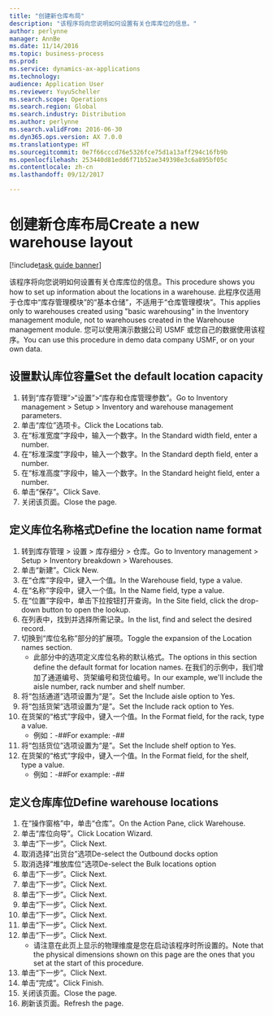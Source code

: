 ```yaml
---
title: "创建新仓库布局"
description: "该程序将向您说明如何设置有关仓库库位的信息。"
author: perlynne
manager: AnnBe
ms.date: 11/14/2016
ms.topic: business-process
ms.prod: 
ms.service: dynamics-ax-applications
ms.technology: 
audience: Application User
ms.reviewer: YuyuScheller
ms.search.scope: Operations
ms.search.region: Global
ms.search.industry: Distribution
ms.author: perlynne
ms.search.validFrom: 2016-06-30
ms.dyn365.ops.version: AX 7.0.0
ms.translationtype: HT
ms.sourcegitcommit: 0e7f66cccd76e5326fce75d1a13aff294c16fb9b
ms.openlocfilehash: 253440d81edd6f71b52ae349398e3c6a895bf05c
ms.contentlocale: zh-cn
ms.lasthandoff: 09/12/2017

---
```

# <a name="create-a-new-warehouse-layout"></a><span data-ttu-id="4258e-103">创建新仓库布局</span><span class="sxs-lookup"><span data-stu-id="4258e-103">Create a new warehouse layout</span></span>

[!include[task guide banner](../../includes/task-guide-banner.md)]

<span data-ttu-id="4258e-104">该程序将向您说明如何设置有关仓库库位的信息。</span><span class="sxs-lookup"><span data-stu-id="4258e-104">This procedure shows you how to set up information about the locations in a warehouse.</span></span> <span data-ttu-id="4258e-105">此程序仅适用于仓库中“库存管理模块”的“基本仓储”，不适用于“仓库管理模块”。</span><span class="sxs-lookup"><span data-stu-id="4258e-105">This applies only to warehouses created using "basic warehousing" in the Inventory management module, not to warehouses created in the Warehouse management module.</span></span> <span data-ttu-id="4258e-106">您可以使用演示数据公司 USMF 或您自己的数据使用该程序。</span><span class="sxs-lookup"><span data-stu-id="4258e-106">You can use this procedure in demo data company USMF, or on your own data.</span></span>


## <a name="set-the-default-location-capacity"></a><span data-ttu-id="4258e-107">设置默认库位容量</span><span class="sxs-lookup"><span data-stu-id="4258e-107">Set the default location capacity</span></span>
1. <span data-ttu-id="4258e-108">转到“库存管理”>“设置”>“库存和仓库管理参数”。</span><span class="sxs-lookup"><span data-stu-id="4258e-108">Go to Inventory management > Setup > Inventory and warehouse management parameters.</span></span>
2. <span data-ttu-id="4258e-109">单击“库位”选项卡。</span><span class="sxs-lookup"><span data-stu-id="4258e-109">Click the Locations tab.</span></span>
3. <span data-ttu-id="4258e-110">在“标准宽度”字段中，输入一个数字。</span><span class="sxs-lookup"><span data-stu-id="4258e-110">In the Standard width field, enter a number.</span></span>
4. <span data-ttu-id="4258e-111">在“标准深度”字段中，输入一个数字。</span><span class="sxs-lookup"><span data-stu-id="4258e-111">In the Standard depth field, enter a number.</span></span>
5. <span data-ttu-id="4258e-112">在“标准高度”字段中，输入一个数字。</span><span class="sxs-lookup"><span data-stu-id="4258e-112">In the Standard height field, enter a number.</span></span>
6. <span data-ttu-id="4258e-113">单击“保存”。</span><span class="sxs-lookup"><span data-stu-id="4258e-113">Click Save.</span></span>
7. <span data-ttu-id="4258e-114">关闭该页面。</span><span class="sxs-lookup"><span data-stu-id="4258e-114">Close the page.</span></span>

## <a name="define-the-location-name-format"></a><span data-ttu-id="4258e-115">定义库位名称格式</span><span class="sxs-lookup"><span data-stu-id="4258e-115">Define the location name format</span></span>
1. <span data-ttu-id="4258e-116">转到库存管理 > 设置 > 库存细分 > 仓库。</span><span class="sxs-lookup"><span data-stu-id="4258e-116">Go to Inventory management > Setup > Inventory breakdown > Warehouses.</span></span>
2. <span data-ttu-id="4258e-117">单击“新建”。</span><span class="sxs-lookup"><span data-stu-id="4258e-117">Click New.</span></span>
3. <span data-ttu-id="4258e-118">在“仓库”字段中，键入一个值。</span><span class="sxs-lookup"><span data-stu-id="4258e-118">In the Warehouse field, type a value.</span></span>
4. <span data-ttu-id="4258e-119">在“名称”字段中，键入一个值。</span><span class="sxs-lookup"><span data-stu-id="4258e-119">In the Name field, type a value.</span></span>
5. <span data-ttu-id="4258e-120">在“位置”字段中，单击下拉按钮打开查询。</span><span class="sxs-lookup"><span data-stu-id="4258e-120">In the Site field, click the drop-down button to open the lookup.</span></span>
6. <span data-ttu-id="4258e-121">在列表中，找到并选择所需记录。</span><span class="sxs-lookup"><span data-stu-id="4258e-121">In the list, find and select the desired record.</span></span>
7. <span data-ttu-id="4258e-122">切换到“库位名称”部分的扩展项。</span><span class="sxs-lookup"><span data-stu-id="4258e-122">Toggle the expansion of the Location names section.</span></span>
    * <span data-ttu-id="4258e-123">此部分中的选项定义库位名称的默认格式。</span><span class="sxs-lookup"><span data-stu-id="4258e-123">The options in this section define the default format for location names.</span></span> <span data-ttu-id="4258e-124">在我们的示例中，我们增加了通道编号、货架编号和货位编号。</span><span class="sxs-lookup"><span data-stu-id="4258e-124">In our example, we'll include the aisle number, rack number and shelf number.</span></span>  
8. <span data-ttu-id="4258e-125">将“包括通道”选项设置为“是”。</span><span class="sxs-lookup"><span data-stu-id="4258e-125">Set the Include aisle option to Yes.</span></span>
9. <span data-ttu-id="4258e-126">将“包括货架”选项设置为“是”。</span><span class="sxs-lookup"><span data-stu-id="4258e-126">Set the Include rack option to Yes.</span></span>
10. <span data-ttu-id="4258e-127">在货架的“格式”字段中，键入一个值。</span><span class="sxs-lookup"><span data-stu-id="4258e-127">In the Format field, for the rack, type a value.</span></span>
    * <span data-ttu-id="4258e-128">例如：-##</span><span class="sxs-lookup"><span data-stu-id="4258e-128">For example: -##</span></span>  
11. <span data-ttu-id="4258e-129">将“包括货位”选项设置为“是”。</span><span class="sxs-lookup"><span data-stu-id="4258e-129">Set the Include shelf option to Yes.</span></span>
12. <span data-ttu-id="4258e-130">在货架的“格式”字段中，键入一个值。</span><span class="sxs-lookup"><span data-stu-id="4258e-130">In the Format field, for the shelf, type a value.</span></span>
    * <span data-ttu-id="4258e-131">例如：-##</span><span class="sxs-lookup"><span data-stu-id="4258e-131">For example: -##</span></span>  

## <a name="define-warehouse-locations"></a><span data-ttu-id="4258e-132">定义仓库库位</span><span class="sxs-lookup"><span data-stu-id="4258e-132">Define warehouse locations</span></span>
1. <span data-ttu-id="4258e-133">在“操作窗格”中，单击“仓库”。</span><span class="sxs-lookup"><span data-stu-id="4258e-133">On the Action Pane, click Warehouse.</span></span>
2. <span data-ttu-id="4258e-134">单击“库位向导”。</span><span class="sxs-lookup"><span data-stu-id="4258e-134">Click Location Wizard.</span></span>
3. <span data-ttu-id="4258e-135">单击“下一步”。</span><span class="sxs-lookup"><span data-stu-id="4258e-135">Click Next.</span></span>
4. <span data-ttu-id="4258e-136">取消选择“出货台”选项</span><span class="sxs-lookup"><span data-stu-id="4258e-136">De-select the Outbound docks option</span></span>
5. <span data-ttu-id="4258e-137">取消选择“堆放库位”选项</span><span class="sxs-lookup"><span data-stu-id="4258e-137">De-select the Bulk locations option</span></span>
6. <span data-ttu-id="4258e-138">单击“下一步”。</span><span class="sxs-lookup"><span data-stu-id="4258e-138">Click Next.</span></span>
7. <span data-ttu-id="4258e-139">单击“下一步”。</span><span class="sxs-lookup"><span data-stu-id="4258e-139">Click Next.</span></span>
8. <span data-ttu-id="4258e-140">单击“下一步”。</span><span class="sxs-lookup"><span data-stu-id="4258e-140">Click Next.</span></span>
9. <span data-ttu-id="4258e-141">单击“下一步”。</span><span class="sxs-lookup"><span data-stu-id="4258e-141">Click Next.</span></span>
10. <span data-ttu-id="4258e-142">单击“下一步”。</span><span class="sxs-lookup"><span data-stu-id="4258e-142">Click Next.</span></span>
11. <span data-ttu-id="4258e-143">单击“下一步”。</span><span class="sxs-lookup"><span data-stu-id="4258e-143">Click Next.</span></span>
12. <span data-ttu-id="4258e-144">单击“下一步”。</span><span class="sxs-lookup"><span data-stu-id="4258e-144">Click Next.</span></span>
    * <span data-ttu-id="4258e-145">请注意在此页上显示的物理维度是您在启动该程序时所设置的。</span><span class="sxs-lookup"><span data-stu-id="4258e-145">Note that the physical dimensions shown on this page are the ones that you set at the start of this procedure.</span></span>  
13. <span data-ttu-id="4258e-146">单击“下一步”。</span><span class="sxs-lookup"><span data-stu-id="4258e-146">Click Next.</span></span>
14. <span data-ttu-id="4258e-147">单击“完成”。</span><span class="sxs-lookup"><span data-stu-id="4258e-147">Click Finish.</span></span>
15. <span data-ttu-id="4258e-148">关闭该页面。</span><span class="sxs-lookup"><span data-stu-id="4258e-148">Close the page.</span></span>
16. <span data-ttu-id="4258e-149">刷新该页面。</span><span class="sxs-lookup"><span data-stu-id="4258e-149">Refresh the page.</span></span>

